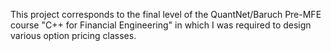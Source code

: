 This project corresponds to the final level of the QuantNet/Baruch Pre-MFE course "C++ for Financial Engineering" in which I was required to design various option pricing classes. 
